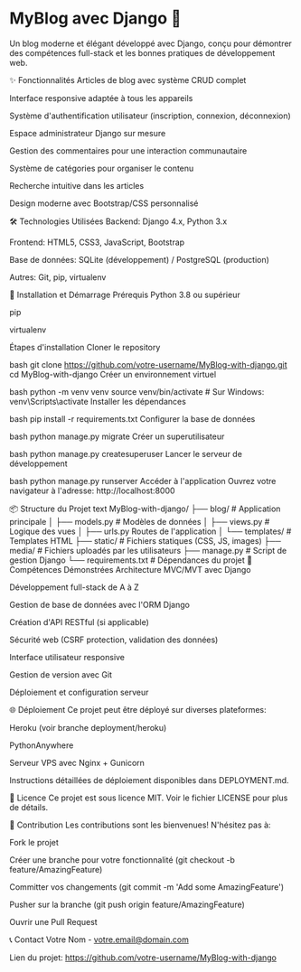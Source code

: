 # MyBlog avec Django 🌟
Un blog moderne et élégant développé avec Django, conçu pour démontrer des compétences full-stack et les bonnes pratiques de développement web.

✨ Fonctionnalités
Articles de blog avec système CRUD complet

Interface responsive adaptée à tous les appareils

Système d'authentification utilisateur (inscription, connexion, déconnexion)

Espace administrateur Django sur mesure

Gestion des commentaires pour une interaction communautaire

Système de catégories pour organiser le contenu

Recherche intuitive dans les articles

Design moderne avec Bootstrap/CSS personnalisé

🛠️ Technologies Utilisées
Backend: Django 4.x, Python 3.x

Frontend: HTML5, CSS3, JavaScript, Bootstrap

Base de données: SQLite (développement) / PostgreSQL (production)

Autres: Git, pip, virtualenv

🚀 Installation et Démarrage
Prérequis
Python 3.8 ou supérieur

pip

virtualenv

Étapes d'installation
Cloner le repository

bash
git clone https://github.com/votre-username/MyBlog-with-django.git
cd MyBlog-with-django
Créer un environnement virtuel

bash
python -m venv venv
source venv/bin/activate  # Sur Windows: venv\Scripts\activate
Installer les dépendances

bash
pip install -r requirements.txt
Configurer la base de données

bash
python manage.py migrate
Créer un superutilisateur

bash
python manage.py createsuperuser
Lancer le serveur de développement

bash
python manage.py runserver
Accéder à l'application
Ouvrez votre navigateur à l'adresse: http://localhost:8000

📦 Structure du Projet
text
MyBlog-with-django/
├── blog/                          # Application principale
│   ├── models.py                  # Modèles de données
│   ├── views.py                   # Logique des vues
│   ├── urls.py                    Routes de l'application
│   └── templates/                 # Templates HTML
├── static/                        # Fichiers statiques (CSS, JS, images)
├── media/                         # Fichiers uploadés par les utilisateurs
├── manage.py                      # Script de gestion Django
└── requirements.txt               # Dépendances du projet
🎯 Compétences Démonstrées
Architecture MVC/MVT avec Django

Développement full-stack de A à Z

Gestion de base de données avec l'ORM Django

Création d'API RESTful (si applicable)

Sécurité web (CSRF protection, validation des données)

Interface utilisateur responsive

Gestion de version avec Git

Déploiement et configuration serveur

🌐 Déploiement
Ce projet peut être déployé sur diverses plateformes:

Heroku (voir branche deployment/heroku)

PythonAnywhere

Serveur VPS avec Nginx + Gunicorn

Instructions détaillées de déploiement disponibles dans DEPLOYMENT.md.

📝 Licence
Ce projet est sous licence MIT. Voir le fichier LICENSE pour plus de détails.

🤝 Contribution
Les contributions sont les bienvenues! N'hésitez pas à:

Fork le projet

Créer une branche pour votre fonctionnalité (git checkout -b feature/AmazingFeature)

Committer vos changements (git commit -m 'Add some AmazingFeature')

Pusher sur la branche (git push origin feature/AmazingFeature)

Ouvrir une Pull Request

📞 Contact
Votre Nom - votre.email@domain.com

Lien du projet: https://github.com/votre-username/MyBlog-with-django
